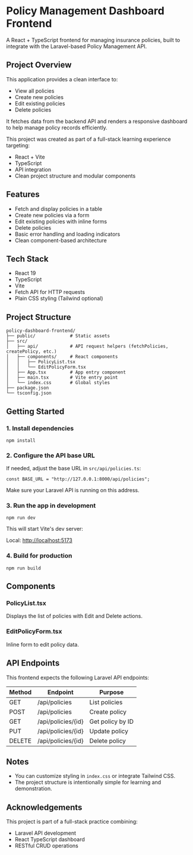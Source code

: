 # Policy Management Dashboard Frontend

A React + TypeScript frontend for managing insurance policies, built to integrate with the Laravel-based Policy Management API.

## Project Overview

This application provides a clean interface to:

* View all policies
* Create new policies
* Edit existing policies
* Delete policies

It fetches data from the backend API and renders a responsive dashboard to help manage policy records efficiently.

This project was created as part of a full-stack learning experience targeting:

* React + Vite
* TypeScript
* API integration
* Clean project structure and modular components

## Features

* Fetch and display policies in a table
* Create new policies via a form
* Edit existing policies with inline forms
* Delete policies
* Basic error handling and loading indicators
* Clean component-based architecture

## Tech Stack

* React 19
* TypeScript
* Vite
* Fetch API for HTTP requests
* Plain CSS styling (Tailwind optional)

## Project Structure

```
policy-dashboard-frontend/
├── public/             # Static assets
├── src/
│   ├── api/            # API request helpers (fetchPolicies, createPolicy, etc.)
│   ├── components/     # React components
│   │   ├── PolicyList.tsx
│   │   └── EditPolicyForm.tsx
│   ├── App.tsx         # App entry component
│   ├── main.tsx        # Vite entry point
│   └── index.css       # Global styles
├── package.json
└── tsconfig.json
```

## Getting Started

### 1. Install dependencies

```
npm install
```

### 2. Configure the API base URL

If needed, adjust the base URL in `src/api/policies.ts`:

```
const BASE_URL = "http://127.0.0.1:8000/api/policies";
```

Make sure your Laravel API is running on this address.

### 3. Run the app in development

```
npm run dev
```

This will start Vite's dev server:

Local: [http://localhost:5173](http://localhost:5173)

### 4. Build for production

```
npm run build
```

## Components

### PolicyList.tsx

Displays the list of policies with Edit and Delete actions.

### EditPolicyForm.tsx

Inline form to edit policy data.

## API Endpoints

This frontend expects the following Laravel API endpoints:

| Method | Endpoint           | Purpose          |
| ------ | ------------------ | ---------------- |
| GET    | /api/policies      | List policies    |
| POST   | /api/policies      | Create policy    |
| GET    | /api/policies/{id} | Get policy by ID |
| PUT    | /api/policies/{id} | Update policy    |
| DELETE | /api/policies/{id} | Delete policy    |


## Notes

* You can customize styling in `index.css` or integrate Tailwind CSS.
* The project structure is intentionally simple for learning and demonstration.

## Acknowledgements

This project is part of a full-stack practice combining:

* Laravel API development
* React TypeScript dashboard
* RESTful CRUD operations
